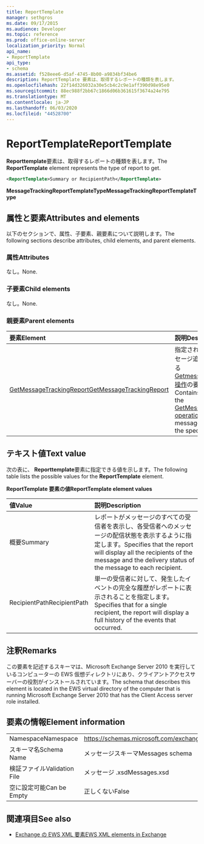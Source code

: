 ```yaml
---
title: ReportTemplate
manager: sethgros
ms.date: 09/17/2015
ms.audience: Developer
ms.topic: reference
ms.prod: office-online-server
localization_priority: Normal
api_name:
- ReportTemplate
api_type:
- schema
ms.assetid: f528eee6-d5af-4745-8b00-a9834bf34be6
description: ReportTemplate 要素は、取得するレポートの種類を表します。
ms.openlocfilehash: 22f14d326032a30e5cb4c2c9e1aff390d98e95e0
ms.sourcegitcommit: 88ec988f2bb67c1866d06b361615f3674a24e795
ms.translationtype: MT
ms.contentlocale: ja-JP
ms.lasthandoff: 06/03/2020
ms.locfileid: "44528700"
---
```

# <a name="reporttemplate"></a><span data-ttu-id="da13b-103">ReportTemplate</span><span class="sxs-lookup"><span data-stu-id="da13b-103">ReportTemplate</span></span>

<span data-ttu-id="da13b-104">**Reporttemplate**要素は、取得するレポートの種類を表します。</span><span class="sxs-lookup"><span data-stu-id="da13b-104">The **ReportTemplate** element represents the type of report to get.</span></span> 
  
```xml
<ReportTemplate>Summary or RecipientPath</ReportTemplate>
```

 <span data-ttu-id="da13b-105">**MessageTrackingReportTemplateType**</span><span class="sxs-lookup"><span data-stu-id="da13b-105">**MessageTrackingReportTemplateType**</span></span>
## <a name="attributes-and-elements"></a><span data-ttu-id="da13b-106">属性と要素</span><span class="sxs-lookup"><span data-stu-id="da13b-106">Attributes and elements</span></span>

<span data-ttu-id="da13b-107">以下のセクションで、属性、子要素、親要素について説明します。</span><span class="sxs-lookup"><span data-stu-id="da13b-107">The following sections describe attributes, child elements, and parent elements.</span></span>
  
### <a name="attributes"></a><span data-ttu-id="da13b-108">属性</span><span class="sxs-lookup"><span data-stu-id="da13b-108">Attributes</span></span>

<span data-ttu-id="da13b-109">なし。</span><span class="sxs-lookup"><span data-stu-id="da13b-109">None.</span></span>
  
### <a name="child-elements"></a><span data-ttu-id="da13b-110">子要素</span><span class="sxs-lookup"><span data-stu-id="da13b-110">Child elements</span></span>

<span data-ttu-id="da13b-111">なし。</span><span class="sxs-lookup"><span data-stu-id="da13b-111">None.</span></span>
  
### <a name="parent-elements"></a><span data-ttu-id="da13b-112">親要素</span><span class="sxs-lookup"><span data-stu-id="da13b-112">Parent elements</span></span>

|<span data-ttu-id="da13b-113">**要素**</span><span class="sxs-lookup"><span data-stu-id="da13b-113">**Element**</span></span>|<span data-ttu-id="da13b-114">**説明**</span><span class="sxs-lookup"><span data-stu-id="da13b-114">**Description**</span></span>|
|:-----|:-----|
|[<span data-ttu-id="da13b-115">GetMessageTrackingReport</span><span class="sxs-lookup"><span data-stu-id="da13b-115">GetMessageTrackingReport</span></span>](getmessagetrackingreport.md) <br/> |<span data-ttu-id="da13b-116">指定された ID の完全なメッセージ追跡レポートを取得する[Getmessagetrackingreport 操作](getmessagetrackingreport-operation.md)の要求を含みます。</span><span class="sxs-lookup"><span data-stu-id="da13b-116">Contains the request for the [GetMessageTrackingReport operation](getmessagetrackingreport-operation.md) to retrieve the full message tracking report for the specified ID.</span></span>  <br/> |
   
## <a name="text-value"></a><span data-ttu-id="da13b-117">テキスト値</span><span class="sxs-lookup"><span data-stu-id="da13b-117">Text value</span></span>

<span data-ttu-id="da13b-118">次の表に、 **Reporttemplate**要素に指定できる値を示します。</span><span class="sxs-lookup"><span data-stu-id="da13b-118">The following table lists the possible values for the **ReportTemplate** element.</span></span> 
  
<span data-ttu-id="da13b-119">**ReportTemplate 要素の値**</span><span class="sxs-lookup"><span data-stu-id="da13b-119">**ReportTemplate element values**</span></span>

|<span data-ttu-id="da13b-120">**値**</span><span class="sxs-lookup"><span data-stu-id="da13b-120">**Value**</span></span>|<span data-ttu-id="da13b-121">**説明**</span><span class="sxs-lookup"><span data-stu-id="da13b-121">**Description**</span></span>|
|:-----|:-----|
|<span data-ttu-id="da13b-122">概要</span><span class="sxs-lookup"><span data-stu-id="da13b-122">Summary</span></span>  <br/> |<span data-ttu-id="da13b-123">レポートがメッセージのすべての受信者を表示し、各受信者へのメッセージの配信状態を表示するように指定します。</span><span class="sxs-lookup"><span data-stu-id="da13b-123">Specifies that the report will display all the recipients of the message and the delivery status of the message to each recipient.</span></span>  <br/> |
|<span data-ttu-id="da13b-124">RecipientPath</span><span class="sxs-lookup"><span data-stu-id="da13b-124">RecipientPath</span></span>  <br/> |<span data-ttu-id="da13b-125">単一の受信者に対して、発生したイベントの完全な履歴がレポートに表示されることを指定します。</span><span class="sxs-lookup"><span data-stu-id="da13b-125">Specifies that for a single recipient, the report will display a full history of the events that occurred.</span></span>  <br/> |
   
## <a name="remarks"></a><span data-ttu-id="da13b-126">注釈</span><span class="sxs-lookup"><span data-stu-id="da13b-126">Remarks</span></span>

<span data-ttu-id="da13b-127">この要素を記述するスキーマは、Microsoft Exchange Server 2010 を実行しているコンピューターの EWS 仮想ディレクトリにあり、クライアントアクセスサーバーの役割がインストールされています。</span><span class="sxs-lookup"><span data-stu-id="da13b-127">The schema that describes this element is located in the EWS virtual directory of the computer that is running Microsoft Exchange Server 2010 that has the Client Access server role installed.</span></span>
  
## <a name="element-information"></a><span data-ttu-id="da13b-128">要素の情報</span><span class="sxs-lookup"><span data-stu-id="da13b-128">Element information</span></span>

|||
|:-----|:-----|
|<span data-ttu-id="da13b-129">Namespace</span><span class="sxs-lookup"><span data-stu-id="da13b-129">Namespace</span></span>  <br/> |https://schemas.microsoft.com/exchange/services/2006/messages  <br/> |
|<span data-ttu-id="da13b-130">スキーマ名</span><span class="sxs-lookup"><span data-stu-id="da13b-130">Schema Name</span></span>  <br/> |<span data-ttu-id="da13b-131">メッセージスキーマ</span><span class="sxs-lookup"><span data-stu-id="da13b-131">Messages schema</span></span>  <br/> |
|<span data-ttu-id="da13b-132">検証ファイル</span><span class="sxs-lookup"><span data-stu-id="da13b-132">Validation File</span></span>  <br/> |<span data-ttu-id="da13b-133">メッセージ .xsd</span><span class="sxs-lookup"><span data-stu-id="da13b-133">Messages.xsd</span></span>  <br/> |
|<span data-ttu-id="da13b-134">空に設定可能</span><span class="sxs-lookup"><span data-stu-id="da13b-134">Can be Empty</span></span>  <br/> |<span data-ttu-id="da13b-135">正しくない</span><span class="sxs-lookup"><span data-stu-id="da13b-135">False</span></span>  <br/> |
   
## <a name="see-also"></a><span data-ttu-id="da13b-136">関連項目</span><span class="sxs-lookup"><span data-stu-id="da13b-136">See also</span></span>



- [<span data-ttu-id="da13b-137">Exchange の EWS XML 要素</span><span class="sxs-lookup"><span data-stu-id="da13b-137">EWS XML elements in Exchange</span></span>](ews-xml-elements-in-exchange.md)

